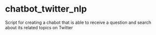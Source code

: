 # chatbot_twitter_nlp
Script for creating a chabot that is able to receive a question and search about its related topics on Twitter
